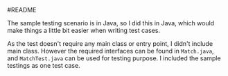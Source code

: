 #README

The sample testing scenario is in Java, so I did this in Java, which would make things a little bit easier when writing test cases.

As the test doesn't require any main class or entry point, I didn't include main class. However the required interfaces can be found in `Match.java`, and `MatchTest.java` can be used for testing purpose. I included the sample testings as one test case.